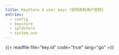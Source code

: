 ```yaml
---
title: KeyStore & user keys (密钥库和用户密钥)
entries:
  - config
  - keystore
  - ipldstore
  - system_use
---
```


{{< readfile file="key.id" code="true" lang="go" >}}
